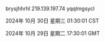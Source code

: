 brysjhhrhl 219.139.197.74 yqqlmgsycl

2024年 10月 30日 星期三 01:30:01 CST

2024年 10月 29日 星期二 17:30:01 GMT
